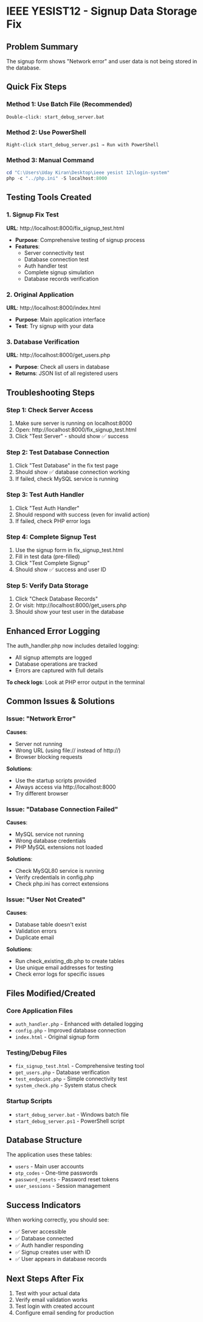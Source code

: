 # IEEE YESIST12 - Signup Data Storage Fix

## Problem Summary
The signup form shows "Network error" and user data is not being stored in the database.

## Quick Fix Steps

### Method 1: Use Batch File (Recommended)
```
Double-click: start_debug_server.bat
```

### Method 2: Use PowerShell
```
Right-click start_debug_server.ps1 → Run with PowerShell
```

### Method 3: Manual Command
```powershell
cd "C:\Users\Uday Kiran\Desktop\ieee yesist 12\login-system"
php -c "../php.ini" -S localhost:8000
```

## Testing Tools Created

### 1. Signup Fix Test
**URL**: http://localhost:8000/fix_signup_test.html
- **Purpose**: Comprehensive testing of signup process
- **Features**: 
  - Server connectivity test
  - Database connection test
  - Auth handler test
  - Complete signup simulation
  - Database records verification

### 2. Original Application
**URL**: http://localhost:8000/index.html
- **Purpose**: Main application interface
- **Test**: Try signup with your data

### 3. Database Verification
**URL**: http://localhost:8000/get_users.php
- **Purpose**: Check all users in database
- **Returns**: JSON list of all registered users

## Troubleshooting Steps

### Step 1: Check Server Access
1. Make sure server is running on localhost:8000
2. Open: http://localhost:8000/fix_signup_test.html
3. Click "Test Server" - should show ✅ success

### Step 2: Test Database Connection
1. Click "Test Database" in the fix test page
2. Should show ✅ database connection working
3. If failed, check MySQL service is running

### Step 3: Test Auth Handler
1. Click "Test Auth Handler"
2. Should respond with success (even for invalid action)
3. If failed, check PHP error logs

### Step 4: Complete Signup Test
1. Use the signup form in fix_signup_test.html
2. Fill in test data (pre-filled)
3. Click "Test Complete Signup"
4. Should show ✅ success and user ID

### Step 5: Verify Data Storage
1. Click "Check Database Records"
2. Or visit: http://localhost:8000/get_users.php
3. Should show your test user in the database

## Enhanced Error Logging

The auth_handler.php now includes detailed logging:
- All signup attempts are logged
- Database operations are tracked
- Errors are captured with full details

**To check logs**: Look at PHP error output in the terminal

## Common Issues & Solutions

### Issue: "Network Error"
**Causes**:
- Server not running
- Wrong URL (using file:// instead of http://)
- Browser blocking requests

**Solutions**:
- Use the startup scripts provided
- Always access via http://localhost:8000
- Try different browser

### Issue: "Database Connection Failed"
**Causes**:
- MySQL service not running
- Wrong database credentials
- PHP MySQL extensions not loaded

**Solutions**:
- Check MySQL80 service is running
- Verify credentials in config.php
- Check php.ini has correct extensions

### Issue: "User Not Created"
**Causes**:
- Database table doesn't exist
- Validation errors
- Duplicate email

**Solutions**:
- Run check_existing_db.php to create tables
- Use unique email addresses for testing
- Check error logs for specific issues

## Files Modified/Created

### Core Application Files
- `auth_handler.php` - Enhanced with detailed logging
- `config.php` - Improved database connection
- `index.html` - Original signup form

### Testing/Debug Files
- `fix_signup_test.html` - Comprehensive testing tool
- `get_users.php` - Database verification
- `test_endpoint.php` - Simple connectivity test
- `system_check.php` - System status check

### Startup Scripts
- `start_debug_server.bat` - Windows batch file
- `start_debug_server.ps1` - PowerShell script

## Database Structure

The application uses these tables:
- `users` - Main user accounts
- `otp_codes` - One-time passwords
- `password_resets` - Password reset tokens
- `user_sessions` - Session management

## Success Indicators

When working correctly, you should see:
- ✅ Server accessible
- ✅ Database connected
- ✅ Auth handler responding
- ✅ Signup creates user with ID
- ✅ User appears in database records

## Next Steps After Fix

1. Test with your actual data
2. Verify email validation works
3. Test login with created account
4. Configure email sending for production